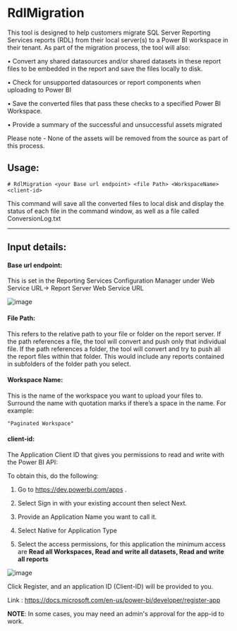 
# RdlMigration 
This tool is designed to help customers migrate SQL Server Reporting Services reports (RDL) from their local server(s) to a Power BI workspace in their tenant.  As part of the migration process, the tool will also:

•	Convert any shared datasources and/or shared datasets in these report files to be embedded in the report and save the files locally to disk.

•	Check for unsupported datasources or report components when uploading to Power BI

•	Save the converted files that pass these checks to a specified Power BI Workspace.

•	Provide a summary of the successful and unsuccessful assets migrated

Please note - None of the assets will be removed from the source as part of this process.

## Usage:

    # RdlMigration <your Base url endpoint> <file Path> <WorkspaceName> <client-id>

This command will save all the converted files to local disk and display the status of each file in the command window, as well as a file called ConversionLog.txt

---
## Input details:

#### Base url endpoint: 
This is set in the Reporting Services Configuration Manager under Web Service URL-> Report Server Web Service URL

![image](https://user-images.githubusercontent.com/52690905/62327114-9ae5ee00-b464-11e9-9bf1-0fe399bcd152.png)

#### File Path: 
This refers to the relative path to your file or folder on the report server. If the path references a file, the tool will convert and push only that individual file. If the path references a folder, the tool will convert and try to push all the report files within that folder.  This would include any reports contained in subfolders of the folder path you select.

#### Workspace Name:
This is the name of the workspace you want to upload your files to. Surround the name with quotation marks if there’s  a space in the name. For example:

    "Paginated Workspace"

#### client-id: 
The Application Client ID that gives you permissions to read and write with the Power BI API:

To obtain this, do the following:

1. Go to https://dev.powerbi.com/apps .
   
2. Select Sign in with your existing account then select Next.

3. Provide an Application Name you want to call it.

4. Select Native for Application Type

5. Select the access permissions, for this application the minimum access are **Read all Workspaces, Read and write all datasets, Read and write all reports**

![image](https://user-images.githubusercontent.com/52690905/62328377-d9c97300-b467-11e9-8625-775a6e23c314.png)

Click Register, and an application ID (Client-ID) will be provided to you.  

Link : https://docs.microsoft.com/en-us/power-bi/developer/register-app

**NOTE**: In some cases, you may need an admin's approval for the app-id to work.

